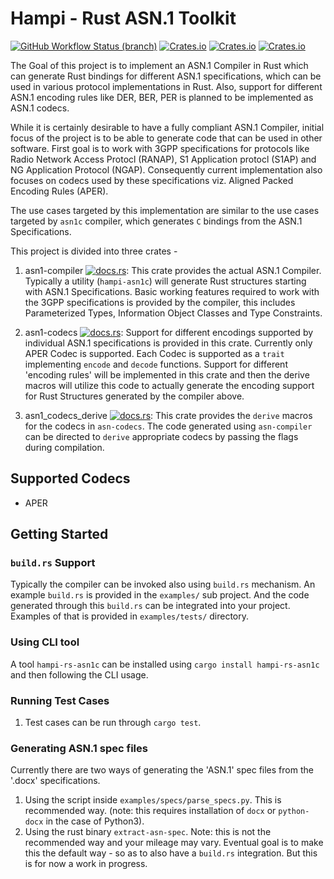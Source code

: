 # Hampi - Rust ASN.1 Toolkit

[![GitHub Workflow Status (branch)](https://img.shields.io/github/workflow/status/gabhijit/hampi/build%20on%20pull%20request/master)](https://github.com/gabhijit/hampi/actions/workflows/CI.yml)
[![Crates.io](https://img.shields.io/crates/v/asn1-codecs?label=asn1-codecs)](https://crates.io/crates/asn1-codecs)
[![Crates.io](https://img.shields.io/crates/v/asn1-compiler?label=asn1-compiler)](https://crates.io/crates/asn1-compiler)
[![Crates.io](https://img.shields.io/crates/v/asn1_codecs_derive?label=asn1_codecs_derive)](https://crates.io/crates/asn1_codecs_derive)


The Goal of this project is to implement an ASN.1 Compiler in Rust which can generate Rust bindings for different ASN.1 specifications, which can be used in various protocol implementations in Rust. Also, support for different ASN.1 encoding rules like DER, BER, PER is planned to be implemented as ASN.1 codecs.

While it is certainly desirable to have a fully compliant ASN.1 Compiler, initial focus of the project is to be able to generate code that can be used in other software. First goal is to work with 3GPP specifications for protocols like Radio Network Access Protocl (RANAP), S1 Application protocl (S1AP) and NG Application Protocol (NGAP). Consequently current implementation also focuses on codecs used by these specifications viz. Aligned Packed Encoding Rules (APER).

The use cases targeted by this implementation are similar to the use cases targeted by `asn1c` compiler, which generates `C` bindings from the ASN.1 Specifications.

This project is divided into three crates -

1. asn1-compiler [![docs.rs](https://img.shields.io/docsrs/asn1-compiler?label=asn1-compiler)](https://docs.rs/asn1-compiler/latest/asn1_compiler/): This crate provides the actual ASN.1 Compiler. Typically a utility (`hampi-asn1c`) will generate Rust structures starting with ASN.1 Specifications. Basic working features required to work with the 3GPP specifications is provided by the compiler, this includes Parameterized Types, Information Object Classes and Type Constraints.

2. asn1-codecs [![docs.rs](https://img.shields.io/docsrs/asn1-codecs?label=asn1-codecs)](https://docs.rs/asn1-codecs/latest/asn1_codecs/): Support for different encodings supported by individual ASN.1 specifications is provided in this crate. Currently only APER Codec is supported. Each Codec is supported as a `trait` implementing `encode` and `decode` functions. Support for different 'encoding rules' will be implemented in this crate and then the derive macros will utilize this code to actually generate the encoding support for Rust Structures generated by the compiler above.

3. asn1_codecs_derive [![docs.rs](https://img.shields.io/docsrs/asn1_codecs_derive?label=asn1_codecs_derive)](https://docs.rs/asn1_codecs_derive/latest/asn1_codecs_derive/): This crate provides the `derive` macros for the codecs in `asn-codecs`. The code generated using `asn-compiler` can be directed to `derive` appropriate codecs by passing the flags during compilation.


## Supported Codecs

- APER

## Getting Started

### `build.rs` Support

Typically the compiler can be invoked also using `build.rs` mechanism. An example `build.rs` is provided in the `examples/` sub project. And the code generated through this `build.rs` can be integrated into your project. Examples of that is provided in `examples/tests/` directory.

### Using CLI tool

A tool `hampi-rs-asn1c` can be installed using `cargo install hampi-rs-asn1c` and then following the CLI usage.

### Running Test Cases

1. Test cases can be run through `cargo test`.

### Generating ASN.1 spec files

Currently there are two ways of generating the 'ASN.1' spec files from the '.docx' specifications.

1. Using the script inside `examples/specs/parse_specs.py`. This is recommended way. (note: this requires installation of `docx` or `python-docx` in the case of Python3).
2. Using the rust binary `extract-asn-spec`. Note: this is not the recommended way and your mileage may vary. Eventual goal is to make this the default way - so as to also have a `build.rs` integration. But this is for now a work in progress.

